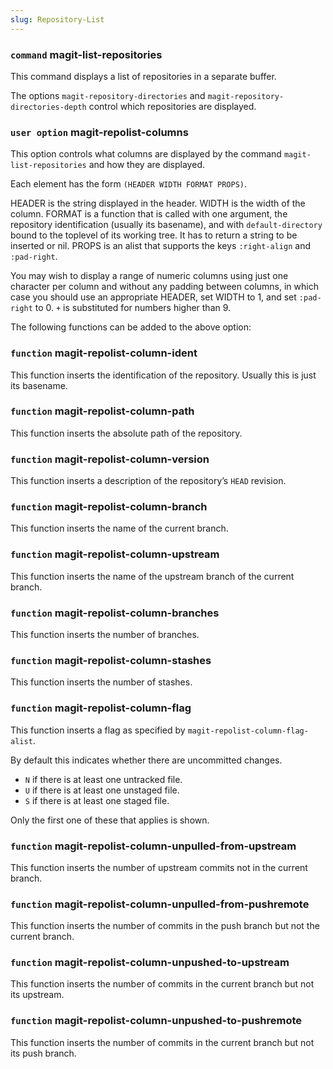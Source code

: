 ```yaml
---
slug: Repository-List
---
```


### <span className="tag command">`command`</span> **magit-list-repositories**

This command displays a list of repositories in a separate buffer.

The options `magit-repository-directories` and `magit-repository-directories-depth` control which repositories are displayed.

### <span className="tag useroption">`user option`</span> **magit-repolist-columns**

This option controls what columns are displayed by the command `magit-list-repositories` and how they are displayed.

Each element has the form `(HEADER WIDTH FORMAT PROPS)`.

HEADER is the string displayed in the header. WIDTH is the width of the column. FORMAT is a function that is called with one argument, the repository identification (usually its basename), and with `default-directory` bound to the toplevel of its working tree. It has to return a string to be inserted or nil. PROPS is an alist that supports the keys `:right-align` and `:pad-right`.

You may wish to display a range of numeric columns using just one character per column and without any padding between columns, in which case you should use an appropriate HEADER, set WIDTH to 1, and set `:pad-right` to 0. `+` is substituted for numbers higher than 9.

The following functions can be added to the above option:

### <span className="tag function">`function`</span> **magit-repolist-column-ident**

This function inserts the identification of the repository. Usually this is just its basename.

### <span className="tag function">`function`</span> **magit-repolist-column-path**

This function inserts the absolute path of the repository.

### <span className="tag function">`function`</span> **magit-repolist-column-version**

This function inserts a description of the repository’s `HEAD` revision.

### <span className="tag function">`function`</span> **magit-repolist-column-branch**

This function inserts the name of the current branch.

### <span className="tag function">`function`</span> **magit-repolist-column-upstream**

This function inserts the name of the upstream branch of the current branch.

### <span className="tag function">`function`</span> **magit-repolist-column-branches**

This function inserts the number of branches.

### <span className="tag function">`function`</span> **magit-repolist-column-stashes**

This function inserts the number of stashes.

### <span className="tag function">`function`</span> **magit-repolist-column-flag**

This function inserts a flag as specified by `magit-repolist-column-flag-alist`.

By default this indicates whether there are uncommitted changes.

*   `N` if there is at least one untracked file.
*   `U` if there is at least one unstaged file.
*   `S` if there is at least one staged file.

Only the first one of these that applies is shown.

### <span className="tag function">`function`</span> **magit-repolist-column-unpulled-from-upstream**

This function inserts the number of upstream commits not in the current branch.

### <span className="tag function">`function`</span> **magit-repolist-column-unpulled-from-pushremote**

This function inserts the number of commits in the push branch but not the current branch.

### <span className="tag function">`function`</span> **magit-repolist-column-unpushed-to-upstream**

This function inserts the number of commits in the current branch but not its upstream.

### <span className="tag function">`function`</span> **magit-repolist-column-unpushed-to-pushremote**

This function inserts the number of commits in the current branch but not its push branch.
